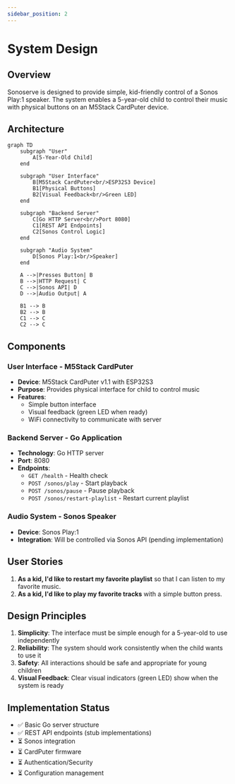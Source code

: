 ```yaml
---
sidebar_position: 2
---
```


# System Design

## Overview

Sonoserve is designed to provide simple, kid-friendly control of a Sonos Play:1 speaker. The system enables a 5-year-old child to control their music with physical buttons on an M5Stack CardPuter device.

## Architecture

```mermaid
graph TD
    subgraph "User"
        A[5-Year-Old Child]
    end
    
    subgraph "User Interface"
        B[M5Stack CardPuter<br/>ESP32S3 Device]
        B1[Physical Buttons]
        B2[Visual Feedback<br/>Green LED]
    end
    
    subgraph "Backend Server"
        C[Go HTTP Server<br/>Port 8080]
        C1[REST API Endpoints]
        C2[Sonos Control Logic]
    end
    
    subgraph "Audio System"
        D[Sonos Play:1<br/>Speaker]
    end
    
    A -->|Presses Button| B
    B -->|HTTP Request| C
    C -->|Sonos API| D
    D -->|Audio Output| A
    
    B1 --> B
    B2 --> B
    C1 --> C
    C2 --> C
```

## Components

### User Interface - M5Stack CardPuter
- **Device**: M5Stack CardPuter v1.1 with ESP32S3
- **Purpose**: Provides physical interface for child to control music
- **Features**:
  - Simple button interface
  - Visual feedback (green LED when ready)
  - WiFi connectivity to communicate with server

### Backend Server - Go Application
- **Technology**: Go HTTP server
- **Port**: 8080
- **Endpoints**:
  - `GET /health` - Health check
  - `POST /sonos/play` - Start playback
  - `POST /sonos/pause` - Pause playback
  - `POST /sonos/restart-playlist` - Restart current playlist

### Audio System - Sonos Speaker
- **Device**: Sonos Play:1
- **Integration**: Will be controlled via Sonos API (pending implementation)

## User Stories

1. **As a kid, I'd like to restart my favorite playlist** so that I can listen to my favorite music.
2. **As a kid, I'd like to play my favorite tracks** with a simple button press.

## Design Principles

1. **Simplicity**: The interface must be simple enough for a 5-year-old to use independently
2. **Reliability**: The system should work consistently when the child wants to use it
3. **Safety**: All interactions should be safe and appropriate for young children
4. **Visual Feedback**: Clear visual indicators (green LED) show when the system is ready

## Implementation Status

- ✅ Basic Go server structure
- ✅ REST API endpoints (stub implementations)
- ⏳ Sonos integration
- ⏳ CardPuter firmware
- ⏳ Authentication/Security
- ⏳ Configuration management